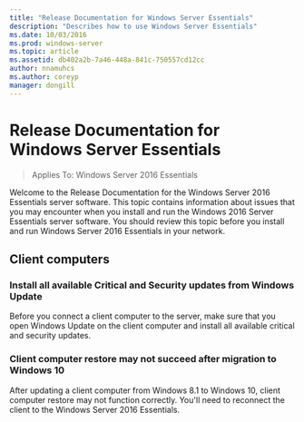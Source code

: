 ```yaml
---
title: "Release Documentation for Windows Server Essentials"
description: "Describes how to use Windows Server Essentials"
ms.date: 10/03/2016
ms.prod: windows-server
ms.topic: article
ms.assetid: db402a2b-7a46-448a-841c-750557cd12cc
author: nnamuhcs
ms.author: coreyp
manager: dongill
---
```


# Release Documentation for Windows Server Essentials

>Applies To: Windows Server 2016 Essentials

Welcome to the Release Documentation for the Windows Server 2016 Essentials server software. This topic contains information about issues that you may encounter when you install and run the Windows 2016 Server Essentials server software. You should review this topic before you install and run Windows Server 2016 Essentials in your network.  
  
## Client computers  
  
### Install all available Critical and Security updates from Windows Update  

Before you connect a client computer to the server, make sure that you open Windows Update on the client computer and install all available critical and security updates.  
  
### Client computer restore may not succeed after migration to Windows 10  
 After updating a client computer from Windows 8.1 to Windows 10, client computer restore may not function correctly. You'll need to reconnect the client to the Windows Server 2016 Essentials. 
